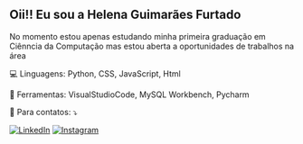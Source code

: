 ## Oii!! Eu sou a Helena Guimarães Furtado

<p align="left"> 
 No momento estou apenas estudando minha primeira graduação em Ciênncia da Computação mas estou aberta a oportunidades de trabalhos na área
</p>

<p align="left">
  💻  Linguagens: Python, CSS, JavaScript, Html
</p>

<p align="left">
  💼 Ferramentas: VisualStudioCode, MySQL Workbench, Pycharm
</p>

<p align="left">
  📱 Para contatos: ⤵️
</p>

<p align="left">
  <a href="#" title="LinkedIn">
  <img src="https://img.shields.io/badge/-Linkedin-0e76a8?style=flat-square&logo=Linkedin&logoColor=white&link=www.linkedin.com/in/helena-furtado-21b543338" alt="LinkedIn"/></a>
  <a href="#" title="WhatsApp">
  <img src="https://img.shields.io/badge/-Instagram-DF0174?style=flat-square&labelColor=DF0174&logo=instagram&logoColor=white&link=https://www.instagram.com/lena.furtadoo/" alt="Instagram"/></a>
</p>
